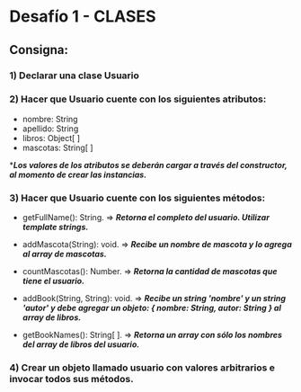 # Desafío 1 - CLASES

## Consigna:
### 1) Declarar una clase Usuario

### 2) Hacer que Usuario cuente con los siguientes atributos:
+ nombre: String
+ apellido: String
+ libros: Object[ ]
+ mascotas: String[ ]

****Los valores de los atributos se deberán cargar a través del constructor, al momento de crear 
las instancias.***

### 3) Hacer que Usuario cuente con los siguientes métodos:
+ getFullName(): String.  =>  ***Retorna el completo del usuario. Utilizar template strings.***

+ addMascota(String): void.  =>  ***Recibe un nombre de mascota y lo agrega al array de mascotas.***

+ countMascotas(): Number.  =>  ***Retorna la cantidad de mascotas que tiene el usuario.***

+ addBook(String, String): void.  =>  ***Recibe un string 'nombre' y un string 'autor' y 
debe agregar un objeto: { nombre: String, autor: String } al array de libros.***

+ getBookNames(): String[ ].  =>  ***Retorna un array con sólo los nombres del array de libros del usuario.***

### 4) Crear un objeto llamado usuario con valores arbitrarios e invocar todos sus métodos.
